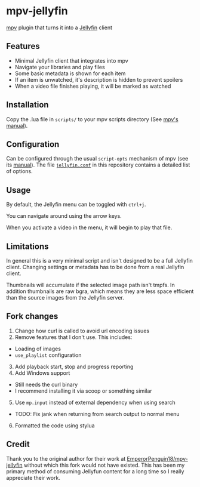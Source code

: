 # mpv-jellyfin
[mpv](https://github.com/mpv-player/mpv) plugin that turns it into a [Jellyfin](https://jellyfin.org/) client

## Features

- Minimal Jellyfin client that integrates into mpv
- Navigate your libraries and play files
- Some basic metadata is shown for each item
- If an item is unwatched, it's description is hidden to prevent spoilers
- When a video file finishes playing, it will be marked as watched

## Installation

Copy the .lua file in `scripts/` to your mpv scripts directory (See [mpv's manual](https://mpv.io/manual/master/#files)).

## Configuration

Can be configured through the usual `script-opts` mechanism of mpv (see its [manual](https://mpv.io/manual/master/#files)). The file [`jellyfin.conf`](script-opts/jellyfin.conf) in this repository contains a detailed list of options.

## Usage

By default, the Jellyfin menu can be toggled with `ctrl+j`.

You can navigate around using the arrow keys.

When you activate a video in the menu, it will begin to play that file.

## Limitations

In general this is a very minimal script and isn't designed to be a full Jellyfin client. Changing settings or metadata has to be done from a real Jellyfin client.

Thumbnails will accumulate if the selected image path isn't tmpfs. In addition thumbnails are raw bgra, which means they are less space efficient than the source images from the Jellyfin server.

## Fork changes

1. Change how curl is called to avoid url encoding issues
2. Remove features that I don't use. This includes:
  - Loading of images
  - `use_playlist` configuration
3. Add playback start, stop and progress reporting
4. Add Windows support
  - Still needs the curl binary
  - I recommend installing it via scoop or something similar
5. Use `mp.input` instead of external dependency when using search
  - TODO: Fix jank when returning from search output to normal menu
6. Formatted the code using stylua

## Credit

Thank you to the original author for their work at [EmperorPenguin18/mpv-jellyfin](https://github.com/EmperorPenguin18/mpv-jellyfin)
without which this fork would not have existed. This has been my primary method of consuming Jellyfun content for a long time so
I really appreciate their work.
